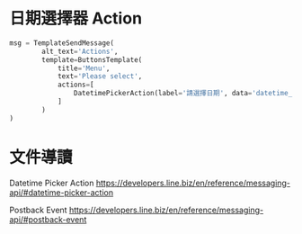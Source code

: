 # 日期選擇器 Action

```python
msg = TemplateSendMessage(
        alt_text='Actions',
        template=ButtonsTemplate(
            title='Menu',
            text='Please select',
            actions=[
                DatetimePickerAction(label='請選擇日期', data='datetime_postback', mode='date')
            ]
        )
)
```

# 文件導讀

Datetime Picker Action
https://developers.line.biz/en/reference/messaging-api/#datetime-picker-action

Postback Event
https://developers.line.biz/en/reference/messaging-api/#postback-event